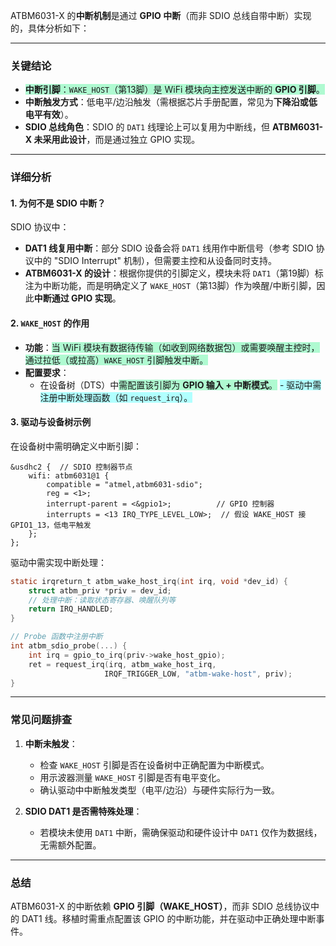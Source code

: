 ATBM6031-X 的**中断机制**是通过 **GPIO 中断**（而非 SDIO 总线自带中断）实现的，具体分析如下：

---

### **关键结论**
- <span style="background:#affad1">**中断引脚**：`WAKE_HOST`（第13脚）是 WiFi 模块向主控发送中断的 **GPIO 引脚**。</span>
- **中断触发方式**：低电平/边沿触发（需根据芯片手册配置，常见为**下降沿或低电平有效**）。
- **SDIO 总线角色**：SDIO 的 `DAT1` 线理论上可以复用为中断线，但 **ATBM6031-X 未采用此设计**，而是通过独立 GPIO 实现。

---

### **详细分析**
#### **1. 为何不是 SDIO 中断？**
SDIO 协议中：
- **DAT1 线复用中断**：部分 SDIO 设备会将 `DAT1` 线用作中断信号（参考 SDIO 协议中的 "SDIO Interrupt" 机制），但需要主控和从设备同时支持。
- **ATBM6031-X 的设计**：根据你提供的引脚定义，模块未将 `DAT1`（第19脚）标注为中断功能，而是明确定义了 `WAKE_HOST`（第13脚）作为唤醒/中断引脚，因此**中断通过 GPIO 实现**。

#### **2. `WAKE_HOST` 的作用**
- **功能**：<span style="background:#affad1">当 WiFi 模块有数据待传输（如收到网络数据包）或需要唤醒主控时，通过拉低（或拉高）`WAKE_HOST` 引脚触发中断。</span>
- **配置要求**：
  - 在设备树（DTS）中<span style="background:#affad1">需配置该引脚为 **GPIO 输入 + 中断模式**。</span>
  <span style="background:#b1ffff">- 驱动中需注册中断处理函数（如 `request_irq`）。</span>

#### **3. 驱动与设备树示例**
在设备树中需明确定义中断引脚：
```dts
&usdhc2 {  // SDIO 控制器节点
    wifi: atbm6031@1 {
        compatible = "atmel,atbm6031-sdio";
        reg = <1>;
        interrupt-parent = <&gpio1>;          // GPIO 控制器
        interrupts = <13 IRQ_TYPE_LEVEL_LOW>;  // 假设 WAKE_HOST 接 GPIO1_13，低电平触发
    };
};
```
驱动中需实现中断处理：
```c
static irqreturn_t atbm_wake_host_irq(int irq, void *dev_id) {
    struct atbm_priv *priv = dev_id;
    // 处理中断：读取状态寄存器、唤醒队列等
    return IRQ_HANDLED;
}

// Probe 函数中注册中断
int atbm_sdio_probe(...) {
    int irq = gpio_to_irq(priv->wake_host_gpio);
    ret = request_irq(irq, atbm_wake_host_irq,
                     IRQF_TRIGGER_LOW, "atbm-wake-host", priv);
}
```

---

### **常见问题排查**
1. **中断未触发**：
   - 检查 `WAKE_HOST` 引脚是否在设备树中正确配置为中断模式。
   - 用示波器测量 `WAKE_HOST` 引脚是否有电平变化。
   - 确认驱动中中断触发类型（电平/边沿）与硬件实际行为一致。

2. **SDIO DAT1 是否需特殊处理**：
   - 若模块未使用 `DAT1` 中断，需确保驱动和硬件设计中 `DAT1` 仅作为数据线，无需额外配置。

---

### **总结**
ATBM6031-X 的中断依赖 **GPIO 引脚（WAKE_HOST）**，而非 SDIO 总线协议中的 DAT1 线。移植时需重点配置该 GPIO 的中断功能，并在驱动中正确处理中断事件。